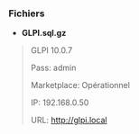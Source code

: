 ### Fichiers
- **GLPI.sql.gz**
 > GLPI 10.0.7
 >
 > Pass: admin
 > 
 > Marketplace: Opérationnel
 > 
 > IP: 192.168.0.50
 > 
 > URL: http://glpi.local
